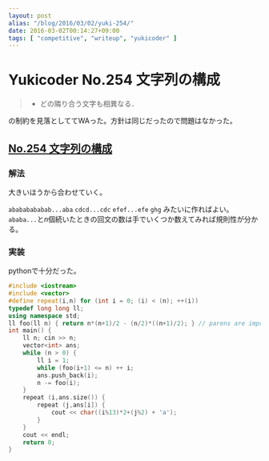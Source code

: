 ```yaml
---
layout: post
alias: "/blog/2016/03/02/yuki-254/"
date: 2016-03-02T00:14:27+09:00
tags: [ "competitive", "writeup", "yukicoder" ]
---
```


# Yukicoder No.254 文字列の構成

>  -  どの隣り合う文字も相異なる．

の制約を見落としててWAった。方針は同じだったので問題はなかった。

## [No.254 文字列の構成](http://yukicoder.me/problems/676)

### 解法

大きいほうから合わせていく。

`abababababab...aba` `cdcd...cdc` `efef...efe` `ghg` みたいに作ればよい。
`ababa...`と$n$個続いたときの回文の数は手でいくつか数えてみれば規則性が分かる。

### 実装

pythonで十分だった。

``` c++
#include <iostream>
#include <vector>
#define repeat(i,n) for (int i = 0; (i) < (n); ++(i))
typedef long long ll;
using namespace std;
ll foo(ll n) { return n*(n+1)/2 - (n/2)*((n+1)/2); } // parens are important
int main() {
    ll n; cin >> n;
    vector<int> ans;
    while (n > 0) {
        ll i = 1;
        while (foo(i+1) <= n) ++ i;
        ans.push_back(i);
        n -= foo(i);
    }
    repeat (i,ans.size()) {
        repeat (j,ans[i]) {
            cout << char((i%13)*2+(j%2) + 'a');
        }
    }
    cout << endl;
    return 0;
}
```
